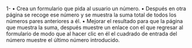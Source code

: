 1- • Crea un formulario que pida al usuario un número. 
   • Después en otra página se recoge ese número y se muestra la suma total de todos los números pares anteriores a él. 
   • Mejorar el resultado para que la página que muestra la suma, después muestre un enlace con el que regresar al formulario de modo que al hacer clic en él el cuadrado de entrada del número muestre el último número introducido.
